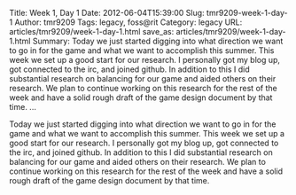 Title: Week 1, Day 1
Date: 2012-06-04T15:39:00
Slug: tmr9209-week-1-day-1
Author: tmr9209
Tags: legacy, foss@rit
Category: legacy
URL: articles/tmr9209/week-1-day-1.html
save_as: articles/tmr9209/week-1-day-1.html
Summary: Today we just started digging into what direction we want to go in for the game and what we want to accomplish this summer. This week we set up a good start for our research. I personally got my blog up, got connected to the irc, and joined github. In addition to this I did substantial research on balancing for our game and aided others on their research. We plan to continue working on this research for the rest of the week and have a solid rough draft of the game design document by that time.   ... 

Today we just started digging into what direction we want to go in for the
game and what we want to accomplish this summer. This week we set up a good
start for our research. I personally got my blog up, got connected to the irc,
and joined github. In addition to this I did substantial research on balancing
for our game and aided others on their research. We plan to continue working
on this research for the rest of the week and have a solid rough draft of the
game design document by that time.

